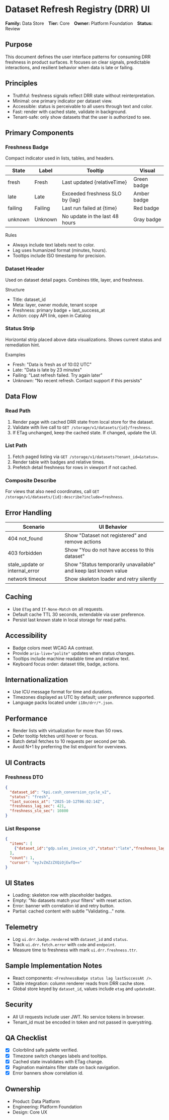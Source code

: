 # Dataset Refresh Registry (DRR) UI

**Family:** Data Store **Tier:** Core **Owner:** Platform Foundation **Status:** Review  

## Purpose
This document defines the user interface patterns for consuming DRR freshness in product surfaces. It focuses on clear signals, predictable interactions, and resilient behavior when data is late or failing.

## Principles
- Truthful: freshness signals reflect DRR state without reinterpretation.
- Minimal: one primary indicator per dataset view.
- Accessible: status is perceivable to all users through text and color.
- Fast: render with cached state, validate in background.
- Tenant-safe: only show datasets that the user is authorized to see.

## Primary Components
### Freshness Badge
Compact indicator used in lists, tables, and headers.

| State | Label | Tooltip | Visual |
|-------|-------|---------|--------|
| fresh | Fresh | Last updated {relativeTime} | Green badge |
| late | Late | Exceeded freshness SLO by {lag} | Amber badge |
| failing | Failing | Last run failed at {time} | Red badge |
| unknown | Unknown | No update in the last 48 hours | Gray badge |

Rules
- Always include text labels next to color.
- Lag uses humanized format (minutes, hours).
- Tooltips include ISO timestamp for precision.

### Dataset Header
Used on dataset detail pages. Combines title, layer, and freshness.

Structure
- Title: dataset_id
- Meta: layer, owner module, tenant scope
- Freshness: primary badge + last_success_at
- Action: copy API link, open in Catalog

### Status Strip
Horizontal strip placed above data visualizations. Shows current status and remediation hint.

Examples
- Fresh: "Data is fresh as of 10:02 UTC"
- Late: "Data is late by 23 minutes"
- Failing: "Last refresh failed. Try again later"
- Unknown: "No recent refresh. Contact support if this persists"

## Data Flow
### Read Path
1. Render page with cached DRR state from local store for the dataset.
2. Validate with live call to `GET /storage/v1/datasets/{id}/freshness`.
3. If ETag unchanged, keep the cached state. If changed, update the UI.

### List Path
1. Fetch paged listing via `GET /storage/v1/datasets?tenant_id=&status=`.
2. Render table with badges and relative times.
3. Prefetch detail freshness for rows in viewport if not cached.

### Composite Describe
For views that also need coordinates, call
`GET /storage/v1/datasets/{id}:describe?include=freshness`.

## Error Handling
| Scenario | UI Behavior |
|----------|-------------|
| 404 not_found | Show "Dataset not registered" and remove actions |
| 403 forbidden | Show "You do not have access to this dataset" |
| stale_update or internal_error | Show "Status temporarily unavailable" and keep last known value |
| network timeout | Show skeleton loader and retry silently |

## Caching
- Use `ETag` and `If-None-Match` on all requests.
- Default cache TTL 30 seconds, extendable via user preference.
- Persist last known state in local storage for read paths.

## Accessibility
- Badge colors meet WCAG AA contrast.
- Provide `aria-live="polite"` updates when status changes.
- Tooltips include machine readable time and relative text.
- Keyboard focus order: dataset title, badge, actions.

## Internationalization
- Use ICU message format for time and durations.
- Timezones displayed as UTC by default; user preference supported.
- Language packs located under `i18n/drr/*.json`.

## Performance
- Render lists with virtualization for more than 50 rows.
- Defer tooltip fetches until hover or focus.
- Batch detail fetches to 10 requests per second per tab.
- Avoid N+1 by preferring the list endpoint for overviews.

## UI Contracts
### Freshness DTO
```json
{
  "dataset_id": "kpi.cash_conversion_cycle_v2",
  "status": "fresh",
  "last_success_at": "2025-10-12T06:02:14Z",
  "freshness_lag_sec": 421,
  "freshness_slo_sec": 10800
}
```

### List Response
```json
{
  "items": [
    {"dataset_id":"gdp.sales_invoice_v3","status":"late","freshness_lag_sec":14300,"last_success_at":"2025-10-12T00:00:00Z"}
  ],
  "count": 1,
  "cursor": "eyJvZmZzZXQiOjEwfQ=="
}
```

## UI States
- Loading: skeleton row with placeholder badges.
- Empty: "No datasets match your filters" with reset action.
- Error: banner with correlation id and retry button.
- Partial: cached content with subtle "Validating…" note.

## Telemetry
- Log `ui.drr.badge.rendered` with `dataset_id` and `status`.
- Track `ui.drr.fetch.error` with `code` and `endpoint`.
- Measure time to freshness with mark `ui.drr.freshness.ttr`.

## Sample Implementation Notes
- React components: `<FreshnessBadge status lag lastSuccessAt />`.
- Table integration: column renderer reads from DRR cache store.
- Global store keyed by `dataset_id`, values include `etag` and `updatedAt`.

## Security
- All UI requests include user JWT. No service tokens in browser.
- Tenant_id must be encoded in token and not passed in querystring.

## QA Checklist
- [x] Colorblind safe palette verified.
- [x] Timezone switch changes labels and tooltips.
- [x] Cached state invalidates with ETag change.
- [x] Pagination maintains filter state on back navigation.
- [x] Error banners show correlation id.

## Ownership
- Product: Data Platform
- Engineering: Platform Foundation
- Design: Core UX